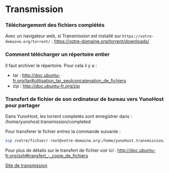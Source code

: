 # Transmission

### Téléchargement des fichiers complétés

Avec un navigateur web, si Transmission est installé sur `https://votre-domaine.org/torrent/` : https://votre-domaine.org/torrent/downloads/

### Comment télécharger un répertoire entier

Il faut archiver le répertoire. Pour cela il y a :
* tar : http://doc.ubuntu-fr.org/tar#utilisation_tar_seulconcatenation_de_fichiers
* zip : http://doc.ubuntu-fr.org/zip

### Transfert de fichier de son ordinateur de bureau vers YunoHost pour partager

Dans YunoHost, les torrent completés sont enregistrer dans :
/home/yunohost.transmission/completed

Pour transferer le fichier entrez la commande suivante :

```bash
scp /votre/fichier/ root@votre-domaine.org:/home/yunohost.transmission/completed
```
Pour plus de détails sur le transfert de fichier voir ici : http://doc.ubuntu-fr.org/ssh#transfert_-_copie_de_fichiers

[Site de transmission](http://transmissionbt.com/)

